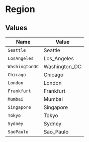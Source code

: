 # Region


## Values

| Name           | Value          |
| -------------- | -------------- |
| `Seattle`      | Seattle        |
| `LosAngeles`   | Los_Angeles    |
| `WashingtonDC` | Washington_DC  |
| `Chicago`      | Chicago        |
| `London`       | London         |
| `Frankfurt`    | Frankfurt      |
| `Mumbai`       | Mumbai         |
| `Singapore`    | Singapore      |
| `Tokyo`        | Tokyo          |
| `Sydney`       | Sydney         |
| `SaoPaulo`     | Sao_Paulo      |